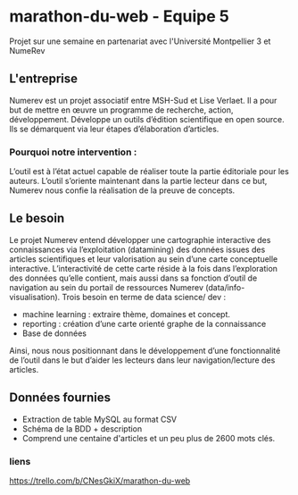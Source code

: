 # marathon-du-web - Equipe 5
Projet sur une semaine en partenariat avec l'Université Montpellier 3 et NumeRev


## L'entreprise
Numerev est un projet associatif entre MSH-Sud et Lise Verlaet.
Il a pour but de mettre en œuvre un programme de recherche, action, développement. 
Développe un outils d’édition scientifique en open source.
Ils se démarquent via leur étapes d’élaboration d’articles.

### Pourquoi notre intervention :
L’outil est à l’état actuel capable de réaliser toute la partie éditoriale pour les auteurs.
L’outil s’oriente maintenant dans la partie lecteur dans ce but, Numerev nous confie la réalisation de la
preuve de concepts.

## Le besoin

Le projet Numerev entend développer une cartographie interactive des connaissances via l’exploitation
(datamining) des données issues des articles scientifiques et leur valorisation au sein d’une carte
conceptuelle interactive. L’interactivité de cette carte réside à la fois dans l’exploration des données
qu’elle contient, mais aussi dans sa fonction d’outil de navigation au sein du portail de ressources
Numerev (data/info-visualisation). Trois besoin en terme de data science/ dev :
- machine learning : extraire thème, domaines et concept.
- reporting : création d’une carte orienté graphe de la connaissance
- Base de données
  
Ainsi, nous nous positionnant dans le développement d’une fonctionnalité de l’outil dans le but d’aider les
lecteurs dans leur navigation/lecture des articles.

## Données fournies
- Extraction de table MySQL au format CSV
- Schéma de la BDD + description
- Comprend une centaine d'articles et un peu plus de 2600 mots clés.

### liens 
https://trello.com/b/CNesGkiX/marathon-du-web
